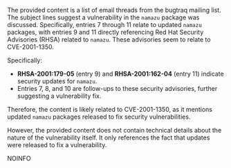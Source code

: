 The provided content is a list of email threads from the bugtraq mailing list. The subject lines suggest a vulnerability in the `namazu` package was discussed. Specifically, entries 7 through 11 relate to updated `namazu` packages, with entries 9 and 11 directly referencing Red Hat Security Advisories (RHSA) related to `namazu`. These advisories seem to relate to CVE-2001-1350.

Specifically:
* **RHSA-2001:179-05** (entry 9) and **RHSA-2001:162-04** (entry 11) indicate security updates for `namazu`.
*  Entries 7, 8, and 10 are follow-ups to these security advisories, further suggesting a vulnerability fix.

Therefore, the content is likely related to CVE-2001-1350, as it mentions updated `namazu` packages released to fix security vulnerabilities.

However, the provided content does not contain technical details about the nature of the vulnerability itself. It only references the fact that updates were released to fix a vulnerability.

NOINFO
